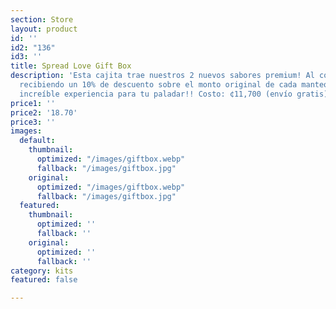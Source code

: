 ```yaml
---
section: Store
layout: product
id: ''
id2: "136"
id3: ''
title: Spread Love Gift Box
description: 'Esta cajita trae nuestros 2 nuevos sabores premium! Al comprarla estarás
  recibiendo un 10% de descuento sobre el monto original de cada mantequilla y una
  increíble experiencia para tu paladar!! Costo: ¢11,700 (envío gratis). '
price1: ''
price2: '18.70'
price3: ''
images:
  default:
    thumbnail:
      optimized: "/images/giftbox.webp"
      fallback: "/images/giftbox.jpg"
    original:
      optimized: "/images/giftbox.webp"
      fallback: "/images/giftbox.jpg"
  featured:
    thumbnail:
      optimized: ''
      fallback: ''
    original:
      optimized: ''
      fallback: ''
category: kits
featured: false

---
```

